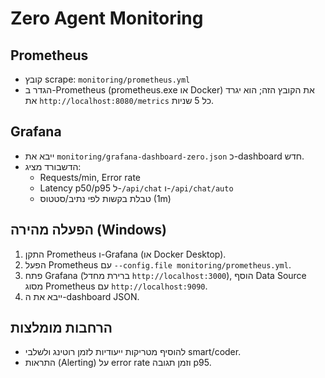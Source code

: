 # Zero Agent Monitoring

## Prometheus
- קובץ scrape: `monitoring/prometheus.yml`
- הגדר ב-Prometheus (prometheus.exe או Docker) את הקובץ הזה; הוא יגרד את `http://localhost:8080/metrics` כל 5 שניות.

## Grafana
- ייבא את `monitoring/grafana-dashboard-zero.json` כ-dashboard חדש.
- הדשבורד מציג:
  - Requests/min, Error rate
  - Latency p50/p95 ל-`/api/chat` ו-`/api/chat/auto`
  - טבלת בקשות לפי נתיב/סטטוס (1m)

## הפעלה מהירה (Windows)
1. התקן Prometheus ו-Grafana (או Docker Desktop).
2. הפעל Prometheus עם `--config.file monitoring/prometheus.yml`.
3. פתח Grafana (ברירת מחדל `http://localhost:3000`), הוסף Data Source מסוג Prometheus עם `http://localhost:9090`.
4. ייבא את ה-dashboard JSON.

## הרחבות מומלצות
- להוסיף מטריקות ייעודיות לזמן רוטינג ולשלבי smart/coder.
- התראות (Alerting) על error rate וזמן תגובה p95.




